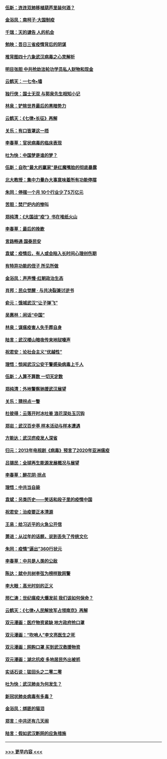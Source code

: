 #### [伍新：连连双肺移植葫芦里装何酒？](../pages/nsc993/n11913667.md?t=03050331) 
#### [金浴凤：南柯子·大国制疫](../pages/nsc993/n11913657.md?t=03050331) 
#### [千瑞：天的谴告  人的机会](../pages/nsc993/n11913309.md?t=03050331) 
#### [勉映：吾日三省疫情背后的阴谋](../pages/nsc993/n11913079.md?t=03050331) 
#### [推背图四十六象武汉病毒之心灵解析](../pages/nsc993/n11911761.md?t=03050331) 
#### [明目张胆 中共抢劫法轮功学员私人财物和现金](../pages/nsc993/n11910262.md?t=03050331) 
#### [云鹤天：一七令▪墙](../pages/nsc993/n11910627.md?t=03050331) 
#### [独行侠：国士无双 与郭泉先生相知小记](../pages/nsc993/n11910613.md?t=03050331) 
#### [林泉：铲除世界最后的黑暗势力](../pages/nsc993/n11909320.md?t=03050331) 
#### [云鹤天：《七律▪长征》再解](../pages/nsc993/n11909327.md?t=03050331) 
#### [关乐：有口皆罩这一捂](../pages/nsc993/n11908393.md?t=03050331) 
#### [李春草：官状病毒的临床表现](../pages/nsc993/n11908339.md?t=03050331) 
#### [吐为快：中国梦是谁的梦？](../pages/nsc993/n11906564.md?t=03050331) 
#### [伍新：自吹“最大的赢家”是红魔嘴脸的彻底暴露](../pages/nsc993/n11906407.md?t=03050331) 
#### [北大教授：集中力量办大事意味着所有功能停摆](../pages/nsc993/n11904800.md?t=03050331) 
#### [朱同：停摆一个月 10个行业少了5万亿元](../pages/nsc993/n11904498.md?t=03050331) 
#### [苦胆：焚尸炉内的惨叫](../pages/nsc993/n11904479.md?t=03050331) 
#### [郑纯清：《大国战“疫”》书在堆纸火山](../pages/nsc993/n11904450.md?t=03050331) 
#### [李春草：最后的挽歌](../pages/nsc993/n11904441.md?t=03050331) 
#### [言路畅通 国泰民安](../pages/nsc993/n11904222.md?t=03050331) 
#### [袁斌：疫情后，有人或会陷入长时间心理创伤期](../pages/nsc993/n11901514.md?t=03050331) 
#### [有特异功能的侄子 所见所做](../pages/nsc993/n11901154.md?t=03050331) 
#### [金浴凤：声声慢‧红朝政治生态](../pages/nsc993/n11899553.md?t=03050331) 
#### [肖邦：民众觉醒 · 与共决裂兼讨逆书](../pages/nsc993/n11898435.md?t=03050331) 
#### [俞元：饿城武汉“让子弹飞”](../pages/nsc993/n11898344.md?t=03050331) 
#### [吴惠林：闲话“中国”](../pages/nsc993/n11898182.md?t=03050331) 
#### [林泉：谋瘟疫害人失手葬自身](../pages/nsc993/n11897892.md?t=03050331) 
#### [陆言：武汉楼山暗夜传来地狱嚎声](../pages/nsc993/n11897033.md?t=03050331) 
#### [祝君安：论社会主义“优越性”](../pages/nsc993/n11897005.md?t=03050331) 
#### [理悟：惊闻武汉公安干警感染病毒上千人](../pages/nsc993/n11896947.md?t=03050331) 
#### [伍新：人算不算数 一切天定数](../pages/nsc993/n11893372.md?t=03050331) 
#### [郑纯清：外地警察驰援武汉展望](../pages/nsc993/n11893115.md?t=03050331) 
#### [关乐：猜拐点一瞥](../pages/nsc993/n11893020.md?t=03050331) 
#### [杜彼得：云落开时冰吐鉴 浪花深处玉沉钩](../pages/nsc993/n11892107.md?t=03050331) 
#### [郑岩：武汉百步亭 样本活动与样本遭遇](../pages/nsc993/n11892310.md?t=03050331) 
#### [方能达：武汉疠疫发人深省](../pages/nsc993/n11891376.md?t=03050331) 
#### [归元：2013年电视剧《病毒》预言了2020年亚洲瘟疫](../pages/nsc993/n11891126.md?t=03050331) 
#### [吕锡民：全球再生能源发展概况与展望](../pages/nsc993/n11890613.md?t=03050331) 
#### [李春草：醉花阴·拐点](../pages/nsc993/n11890567.md?t=03050331) 
#### [理悟：中共当自毙](../pages/nsc993/n11890559.md?t=03050331) 
#### [袁斌：另类历史——笑话和段子里的疫情中国](../pages/nsc993/n11889243.md?t=03050331) 
#### [祝君安：治疫要正本清源](../pages/nsc993/n11889085.md?t=03050331) 
#### [王易：给习近平的火急公开信](../pages/nsc993/n11888225.md?t=03050331) 
#### [萧进：从过年的话题，说到丢失了传统文化](../pages/nsc993/n11887732.md?t=03050331) 
#### [朱同：疫情“逼出”360行状元](../pages/nsc993/n11887678.md?t=03050331) 
#### [李春草：中共是人类的公敌](../pages/nsc993/n11887656.md?t=03050331) 
#### [陈达：就中共树李弦为榜样致网警](../pages/nsc993/n11887625.md?t=03050331) 
#### [李大眼：高光时刻的正义](../pages/nsc993/n11887585.md?t=03050331) 
#### [邢仁涛：世纪瘟疫大爆发前 我们该如何保命？](../pages/nsc993/n11887535.md?t=03050331) 
#### [云鹤天：《七律▪人民解放军占领南京》再解](../pages/nsc993/n11887524.md?t=03050331) 
#### [双元漫画：医疗物资紧缺 地方政府抢口罩](../pages/nsc993/n11884744.md?t=03050331) 
#### [双元漫画：“吹哨人”李文亮医生之死](../pages/nsc993/n11884705.md?t=03050331) 
#### [双元漫画：网购口罩 买到武汉救援物资](../pages/nsc993/n11884670.md?t=03050331) 
#### [双元漫画：湖北抗疫 多地居民外出被抓](../pages/nsc993/n11884643.md?t=03050331) 
#### [实话石说：猛回头之二零二零](../pages/nsc993/n11883968.md?t=03050331) 
#### [吐为快：武汉肺炎为何发生？](../pages/nsc993/n11882180.md?t=03050331) 
#### [新冠状肺炎病毒有多毒？](../pages/nsc993/n11881790.md?t=03050331) 
#### [金浴凤：绑匪的猫泪](../pages/nsc993/n11880664.md?t=03050331) 
#### [郑言：中共还有几天闹](../pages/nsc993/n11880645.md?t=03050331) 
#### [陆言：假如武汉断网的应急措施](../pages/nsc993/n11880619.md?t=03050331) 

----
#### [ >>> 更早内容 <<< ](../indexes/nsc993-earlier.md)
